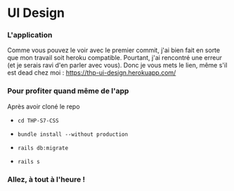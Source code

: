 # UI Design

### L'application

Comme vous pouvez le voir avec le premier commit, j'ai bien fait en sorte que mon travail soit heroku compatible. Pourtant, j'ai rencontré une erreur (et je serais ravi d'en parler avec vous). Donc je vous mets le lien, même s'il est dead chez moi : https://thp-ui-design.herokuapp.com/

### Pour profiter quand même de l'app

Après avoir cloné le repo

- `cd THP-S7-CSS`

- `bundle install --without production`

- `rails db:migrate`

- `rails s`

### Allez, à tout à l'heure !
